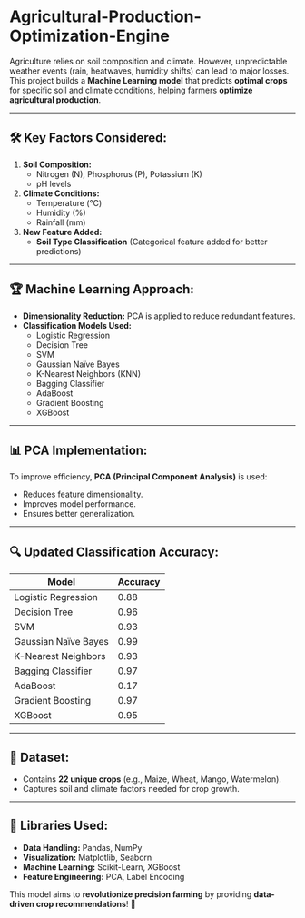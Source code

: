 # Agricultural-Production-Optimization-Engine  

Agriculture relies on soil composition and climate. However, unpredictable weather events (rain, heatwaves, humidity shifts) can lead to major losses.  
This project builds a **Machine Learning model** that predicts **optimal crops** for specific soil and climate conditions, helping farmers **optimize agricultural production**.

---

## 🛠 Key Factors Considered:
1. **Soil Composition:**  
   - Nitrogen (N), Phosphorus (P), Potassium (K)  
   - pH levels  
2. **Climate Conditions:**  
   - Temperature (°C)  
   - Humidity (%)  
   - Rainfall (mm)  
3. **New Feature Added:**  
   - **Soil Type Classification** (Categorical feature added for better predictions)

---

## 🏆 Machine Learning Approach:
- **Dimensionality Reduction:** PCA is applied to reduce redundant features.
- **Classification Models Used:**
  - Logistic Regression
  - Decision Tree
  - SVM
  - Gaussian Naïve Bayes
  - K-Nearest Neighbors (KNN)
  - Bagging Classifier
  - AdaBoost
  - Gradient Boosting
  - XGBoost  

---

## 📊 PCA Implementation:
To improve efficiency, **PCA (Principal Component Analysis)** is used:
- Reduces feature dimensionality.
- Improves model performance.
- Ensures better generalization.

---

## 🔍 Updated Classification Accuracy:
| Model                         | Accuracy |
|--------------------------------|----------|
| Logistic Regression            | 0.88     |
| Decision Tree                  | 0.96     |
| SVM                             | 0.93     |
| Gaussian Naïve Bayes            | 0.99     |
| K-Nearest Neighbors             | 0.93     |
| Bagging Classifier              | 0.97     |
| AdaBoost                        | 0.17     |
| Gradient Boosting               | 0.97     |
| XGBoost                         | 0.95     |

---

## 📁 Dataset:
- Contains **22 unique crops** (e.g., Maize, Wheat, Mango, Watermelon).
- Captures soil and climate factors needed for crop growth.

---

## 📌 Libraries Used:
- **Data Handling:** Pandas, NumPy
- **Visualization:** Matplotlib, Seaborn
- **Machine Learning:** Scikit-Learn, XGBoost
- **Feature Engineering:** PCA, Label Encoding

This model aims to **revolutionize precision farming** by providing **data-driven crop recommendations**! 🚀

